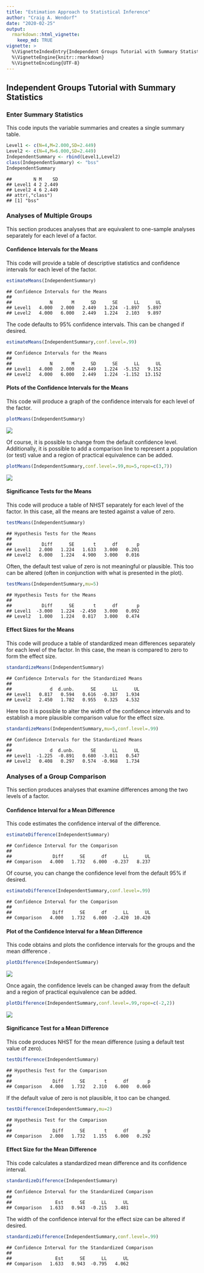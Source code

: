 ```yaml
---
title: "Estimation Approach to Statistical Inference"
author: "Craig A. Wendorf"
date: "2020-02-25"
output: 
  rmarkdown::html_vignette:
    keep_md: TRUE
vignette: >
  %\VignetteIndexEntry{Independent Groups Tutorial with Summary Statistics}
  %\VignetteEngine{knitr::rmarkdown}
  %\VignetteEncoding{UTF-8}
---
```






## Independent Groups Tutorial with Summary Statistics

### Enter Summary Statistics

This code inputs the variable summaries and creates a single summary table.

```r
Level1 <- c(N=4,M=2.000,SD=2.449)
Level2 <- c(N=4,M=6.000,SD=2.449)
IndependentSummary <- rbind(Level1,Level2)
class(IndependentSummary) <- "bss"
IndependentSummary
```

```
##        N M    SD
## Level1 4 2 2.449
## Level2 4 6 2.449
## attr(,"class")
## [1] "bss"
```

### Analyses of Multiple Groups

This section produces analyses that are equivalent to one-sample analyses separately for each level of a factor.

#### Confidence Intervals for the Means

This code will provide a table of descriptive statistics and confidence intervals for each level of the factor.

```r
estimateMeans(IndependentSummary)
```

```
## Confidence Intervals for the Means 
## 
##              N       M      SD      SE      LL      UL
## Level1   4.000   2.000   2.449   1.224  -1.897   5.897
## Level2   4.000   6.000   2.449   1.224   2.103   9.897
```

The code defaults to 95% confidence intervals. This can be changed if desired.

```r
estimateMeans(IndependentSummary,conf.level=.99)
```

```
## Confidence Intervals for the Means 
## 
##              N       M      SD      SE      LL      UL
## Level1   4.000   2.000   2.449   1.224  -5.152   9.152
## Level2   4.000   6.000   2.449   1.224  -1.152  13.152
```

#### Plots of the Confidence Intervals for the Means

This code will produce a graph of the confidence intervals for each level of the factor.

```r
plotMeans(IndependentSummary)
```

![](figures/Independent-MeansA-1.png)<!-- -->

Of course, it is possible to change from the default confidence level. Additionally, it is possible to add a comparison line to represent a population (or test) value and a region of practical equivalence can be added.

```r
plotMeans(IndependentSummary,conf.level=.99,mu=5,rope=c(3,7))
```

![](figures/Independent-MeansB-1.png)<!-- -->

#### Significance Tests for the Means

This code will produce a table of NHST separately for each level of the factor. In this case, all the means are tested against a value of zero.

```r
testMeans(IndependentSummary)
```

```
## Hypothesis Tests for the Means 
## 
##           Diff      SE       t      df       p
## Level1   2.000   1.224   1.633   3.000   0.201
## Level2   6.000   1.224   4.900   3.000   0.016
```

Often, the default test value of zero is not meaningful or plausible. This too can be altered (often in conjunction with what is presented in the plot).

```r
testMeans(IndependentSummary,mu=5)
```

```
## Hypothesis Tests for the Means 
## 
##           Diff      SE       t      df       p
## Level1  -3.000   1.224  -2.450   3.000   0.092
## Level2   1.000   1.224   0.817   3.000   0.474
```

#### Effect Sizes for the Means

This code will produce a table of standardized mean differences separately for each level of the factor. In this case, the mean is compared to zero to form the effect size.

```r
standardizeMeans(IndependentSummary)
```

```
## Confidence Intervals for the Standardized Means 
## 
##              d  d.unb.      SE      LL      UL
## Level1   0.817   0.594   0.616  -0.387   1.934
## Level2   2.450   1.782   0.955   0.325   4.532
```

Here too it is possible to alter the width of the confidence intervals and to establish a more plausible comparison value for the effect size.

```r
standardizeMeans(IndependentSummary,mu=5,conf.level=.99)
```

```
## Confidence Intervals for the Standardized Means 
## 
##              d  d.unb.      SE      LL      UL
## Level1  -1.225  -0.891   0.680  -3.011   0.547
## Level2   0.408   0.297   0.574  -0.968   1.734
```
 
### Analyses of a Group Comparison

This section produces analyses that examine differences among the two levels of a factor.

#### Confidence Interval for a Mean Difference

This code estimates the confidence interval of the difference.

```r
estimateDifference(IndependentSummary)
```

```
## Confidence Interval for the Comparison 
## 
##               Diff      SE      df      LL      UL
## Comparison   4.000   1.732   6.000  -0.237   8.237
```

Of course, you can change the confidence level from the default 95% if desired.

```r
estimateDifference(IndependentSummary,conf.level=.99)
```

```
## Confidence Interval for the Comparison 
## 
##               Diff      SE      df      LL      UL
## Comparison   4.000   1.732   6.000  -2.420  10.420
```

#### Plot of the Confidence Interval for a Mean Difference

This code obtains and plots the confidence intervals for the groups and the mean difference .

```r
plotDifference(IndependentSummary)
```

![](figures/Independent-DifferenceA-1.png)<!-- -->

Once again, the confidence levels can be changed away from the default and a region of practical equivalence can be added.

```r
plotDifference(IndependentSummary,conf.level=.99,rope=c(-2,2))
```

![](figures/Independent-DifferenceB-1.png)<!-- -->

#### Significance Test for a Mean Difference

This code produces NHST for the mean difference (using a default test value of zero).

```r
testDifference(IndependentSummary)
```

```
## Hypothesis Test for the Comparison 
## 
##               Diff      SE       t      df       p
## Comparison   4.000   1.732   2.310   6.000   0.060
```

If the default value of zero is not plausible, it too can be changed.

```r
testDifference(IndependentSummary,mu=2)
```

```
## Hypothesis Test for the Comparison 
## 
##               Diff      SE       t      df       p
## Comparison   2.000   1.732   1.155   6.000   0.292
```

#### Effect Size for the Mean Difference

This code calculates a standardized mean difference and its confidence interval.

```r
standardizeDifference(IndependentSummary)
```

```
## Confidence Interval for the Standardized Comparison 
## 
##                Est      SE      LL      UL
## Comparison   1.633   0.943  -0.215   3.481
```

The width of the confidence interval for the effect size can be altered if desired.

```r
standardizeDifference(IndependentSummary,conf.level=.99)
```

```
## Confidence Interval for the Standardized Comparison 
## 
##                Est      SE      LL      UL
## Comparison   1.633   0.943  -0.795   4.062
```
